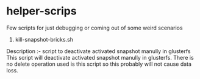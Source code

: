 # helper-scrips
Few scripts for just debugging or coming out of some weird scenarios
1.  kill-snapshot-bricks.sh

Description :- 
    script to deactivate activated snapshot manully in glusterfs
    This script will deactivate activated snapshot manully in glusterfs.
    There is no delete operation used is this script so this probably will not
    cause data loss.
